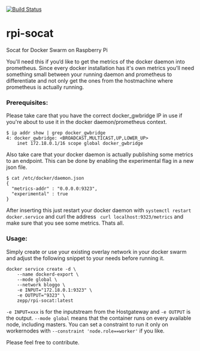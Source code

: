 [![Build Status](https://travis-ci.org/zepptron/rpi-prometheus.svg?branch=master)](https://travis-ci.org/zepptron/rpi-prometheus)


# rpi-socat
Socat for Docker Swarm on Raspberry Pi

You'll need this if you‘d like to get the metrics of the docker daemon into prometheus. Since every docker installation has it's own metrics you'll need something small between your running daemon and prometheus to differentiate and not only get the ones from the hostmachine where prometheus is actually running.

<h3>Prerequisites:</h3>
Please take care that you have the correct docker_gwbridge IP in use if you're about to use it in the docker daemon/prometheus context. 

```
$ ip addr show | grep docker_gwbridge
4: docker_gwbridge: <BROADCAST,MULTICAST,UP,LOWER_UP> 
    inet 172.18.0.1/16 scope global docker_gwbridge
```

Also take care that your docker daemon is actually publishing some metrics to an endpoint. This can be done by enabling the experimental flag in a new json file.

```
$ cat /etc/docker/daemon.json
{
  "metrics-addr" : "0.0.0.0:9323",
  "experimental" : true
}
```

After inserting this just restart your docker daemon with ` systemctl restart docker.service ` and curl the address ` curl localhost:9323/metrics` and make sure that you see some metrics. Thats all.

<h3>Usage:</h3>

Simply create or use your existing overlay network in your docker swarm and adjust the following snippet to your needs before running it. 

```
docker service create -d \
    --name dockerd-export \
    --mode global \
    --network bloggo \
    -e INPUT="172.18.0.1:9323" \
    -e OUTPUT="9323" \
    zepp/rpi-socat:latest
```

` -e INPUT=xxx ` is for the inputstream from the Hostgateway and `-e OUTPUT` is the output.
` --mode global ` means that the container runs on every available node, including masters. You can set a constraint to run it only on workernodes with ` --constraint 'node.role==worker' ` if you like.


Please feel free to contribute.

